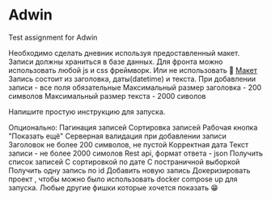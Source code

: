 # Adwin
Test assignment for Adwin

Необходимо сделать дневник используя предоставленный макет. 
Записи должны храниться в базе данных. Для фронта можно использовать любой js и css фреймворк. Или не использовать 🤔
  [Макет](https://www.figma.com/file/Jl0fTIgR0oWVaVhLLbI5or/)
  Запись состоит из заголовка, даты(datetime) и текста.
  При добавлении записи - все поля обязательные
  Максимальный размер заголовка - 200 символов
  Максимальный размер текста - 2000 сиволов

Напишите простую инструкцию для запуска.

Опционально:
  Пагинация записей
  Сортировка записей
  Рабочая кнопка "Показать ещё"
  Серверная валидация при добавлении записи
    Заголовок не более 200 символов, не пустой
    Корректная дата
    Текст записи - не более 2000 симолов
  Rest api, формат ответа - json
    Получить список записей
      С сортировкой по дате
      С постраничной выборкой
    Получить одну запись по id
    Добавить новую запись
  Докеризировать проект , чтобы можно было использовать docker compose up для запуска.
  Любые другие фишки которые хочется показать 😁

